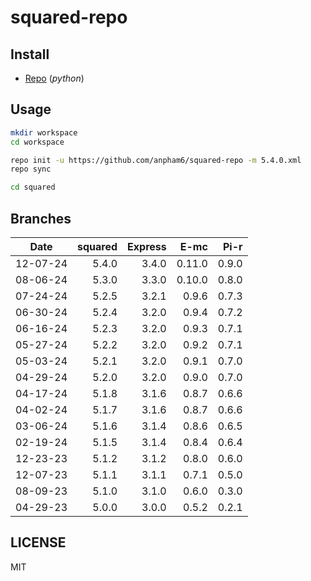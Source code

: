 # squared-repo

## Install

- [Repo](https://source.android.com/docs/setup/download#installing-repo) (*python*)

## Usage

```bash
mkdir workspace
cd workspace

repo init -u https://github.com/anpham6/squared-repo -m 5.4.0.xml
repo sync

cd squared
```

## Branches

| Date     | squared | Express |    E-mc |   Pi-r |
| :------: | ------: | ------: | ------: | -----: |
| 12-07-24 |   5.4.0 |   3.4.0 |  0.11.0 |  0.9.0 |
| 08-06-24 |   5.3.0 |   3.3.0 |  0.10.0 |  0.8.0 |
| 07-24-24 |   5.2.5 |   3.2.1 |   0.9.6 |  0.7.3 |
| 06-30-24 |   5.2.4 |   3.2.0 |   0.9.4 |  0.7.2 |
| 06-16-24 |   5.2.3 |   3.2.0 |   0.9.3 |  0.7.1 |
| 05-27-24 |   5.2.2 |   3.2.0 |   0.9.2 |  0.7.1 |
| 05-03-24 |   5.2.1 |   3.2.0 |   0.9.1 |  0.7.0 |
| 04-29-24 |   5.2.0 |   3.2.0 |   0.9.0 |  0.7.0 |
| 04-17-24 |   5.1.8 |   3.1.6 |   0.8.7 |  0.6.6 |
| 04-02-24 |   5.1.7 |   3.1.6 |   0.8.7 |  0.6.6 |
| 03-06-24 |   5.1.6 |   3.1.4 |   0.8.6 |  0.6.5 |
| 02-19-24 |   5.1.5 |   3.1.4 |   0.8.4 |  0.6.4 |
| 12-23-23 |   5.1.2 |   3.1.2 |   0.8.0 |  0.6.0 |
| 12-07-23 |   5.1.1 |   3.1.1 |   0.7.1 |  0.5.0 |
| 08-09-23 |   5.1.0 |   3.1.0 |   0.6.0 |  0.3.0 |
| 04-29-23 |   5.0.0 |   3.0.0 |   0.5.2 |  0.2.1 |

## LICENSE

MIT